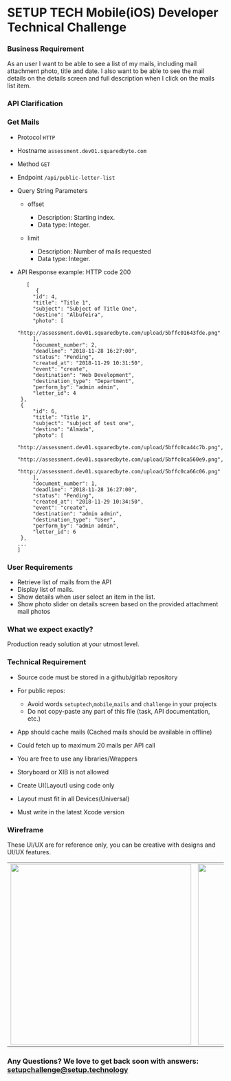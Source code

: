 # SETUP TECH Mobile(iOS) Developer Technical Challenge

### Business Requirement
As an user I want to be able to see a list of my mails, including mail attachment photo, title and date. I also want to be able to see the mail details on the details screen and full description when I click on the mails list item.

### API Clarification
### Get Mails

* Protocol `HTTP`
* Hostname `assessment.dev01.squaredbyte.com`
* Method `GET`
* Endpoint `/api/public-letter-list`
*  Query String Parameters
    - offset

      * Description: Starting index.
      * Data type: Integer.
    - limit

      *  Description: Number of mails requested
      *  Data type: Integer.

 * API Response example: HTTP code 200

          [
             {
            "id": 4,
            "title": "Title 1",
            "subject": "Subject of Title One",
            "destino": "Albufeira",
            "photo": [
                "http://assessment.dev01.squaredbyte.com/upload/5bffc01643fde.png"
            ],
            "document_number": 2,
            "deadline": "2018-11-28 16:27:00",
            "status": "Pending",
            "created_at": "2018-11-29 10:31:50",
            "event": "create",
            "destination": "Web Development",
            "destination_type": "Department",
            "perform_by": "admin admin",
            "letter_id": 4
        },
        {
            "id": 6,
            "title": "Title 1",
            "subject": "subject of test one",
            "destino": "Almada",
            "photo": [
                "http://assessment.dev01.squaredbyte.com/upload/5bffc0ca44c7b.png",
                "http://assessment.dev01.squaredbyte.com/upload/5bffc0ca560e9.png",
                "http://assessment.dev01.squaredbyte.com/upload/5bffc0ca66c06.png"
            ],
            "document_number": 1,
            "deadline": "2018-11-28 16:27:00",
            "status": "Pending",
            "created_at": "2018-11-29 10:34:50",
            "event": "create",
            "destination": "admin admin",
            "destination_type": "User",
            "perform_by": "admin admin",
            "letter_id": 6
        },
       ...
       ]
    

###  User Requirements
* Retrieve list of mails from the API
* Display list of mails.
* Show details when user select an item in the list.
* Show photo slider on details screen based on the provided attachment mail photos

### What we expect exactly?
Production ready solution at your utmost level.

### Technical Requirement
* Source code must be stored in a github/gitlab repository
* For public repos:

  - Avoid words `setuptech`,`mobile`,`mails` and `challenge` in your projects
  - Do not copy-paste any part of this file (task, API documentation, etc.)
  
* App should cache mails (Cached mails should be available in offline)
* Could fetch up to maximum 20 mails per API call
* You are free to use any libraries/Wrappers
* Storyboard or XIB is not allowed
* Create UI(Layout) using code only
* Layout must fit in all Devices(Universal)
* Must write in the latest Xcode version

### Wireframe
These UI/UX are for reference only, you can be creative with designs and UI/UX features. 

<table>
<tr border=0>
<td border=0><img src="https://user-images.githubusercontent.com/45398704/49221463-6a484300-f403-11e8-8518-50d234c8ccba.jpg" width="420px"  /></td>
<td border=0><img  src="https://user-images.githubusercontent.com/45398704/49221457-61f00800-f403-11e8-911b-f9af06f4ad1c.jpg" width="420px"/></td>
</tr>
</table>






### Any Questions? We love to get back soon with answers: setupchallenge@setup.technology  
